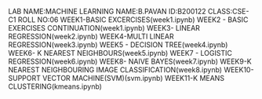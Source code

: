 LAB NAME:MACHINE LEARNING  NAME:B.PAVAN ID:B200122 CLASS:CSE-C1 ROLL NO:06
WEEK1-BASIC EXCERCISES(week1.ipynb)
WEEK2 - BASIC EXERCISES CONTINUATION(week1.ipynb)
WEEK3- LINEAR REGRESSION(week2.ipynb)
WEEK4-MULTI LINEAR REGRESSION(week3.ipynb)
WEEK5 - DECISION TREE(week4.ipynb)
WEEK6- K NEAREST NEIGHBOURS(week5.ipynb)
WEEK7 - LOGISTIC REGRESSION(week6.ipynb)
WEEK8- NAIVE BAYES(week7.ipynb)
WEEK9-K NEAREST NEIGHBOURING IMAGE CLASSIFICATION(week8.ipynb)
WEEK10-SUPPORT VECTOR MACHINE(SVM)(svm.ipynb)
WEEK11-K MEANS CLUSTERING(kmeans.ipynb)
